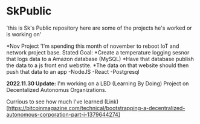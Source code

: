 # SkPublic
'this is Sk's Public repository here are some of the projects he's worked or is working on'

*Nov Project
'I'm spending this month of november to reboot IoT and network project base.
Stated Goal:
*Create a temperature logging sesnor that logs data to a Amazon database (MySQL)
*Have that database publish the data to a js front end webstite.
*The data on that website should then push that data to an app
-NodeJS -React -Postgresql 


**2022.11.30 Update:**
I'm working on a LBD (Learning By Doing) Project on Decentalized Autonomus Organizations.

Currious to see how much I've learned (Link)[https://bitcoinmagazine.com/technical/bootstrapping-a-decentralized-autonomous-corporation-part-i-1379644274]
